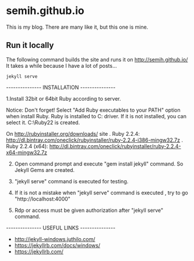 # semih.github.io

This is my blog. There are many like it, but this one is mine.

## Run it locally

The following command builds the site and runs it on http://semih.github.io/
It takes a while because I have a lot of posts...

```shell
jekyll serve
```


--------------- INSTALLATION ---------------


1.Install 32bit or 64bit Ruby according to server.

Notice: Don't forget! Select "Add Ruby executables to your PATH" option when install Ruby. 
Ruby is installed to C: driver. If it is not installed, you can select it. C:\Ruby22 is created.

On http://rubyinstaller.org/downloads/ site
     . Ruby 2.2.4:       http://dl.bintray.com/oneclick/rubyinstaller/ruby-2.2.4-i386-mingw32.7z
     . Ruby 2.2.4 (x64): http://dl.bintray.com/oneclick/rubyinstaller/ruby-2.2.4-x64-mingw32.7z

2. Open command prompt and execute "gem install jekyll" command. So Jekyll Gems are created.

3. "jekyll serve" command is executed for testing.

4. If it is not a mistake when "jekyll serve" command is executed , try to go "http://localhost:4000"

5. Rdp or access must be given authorization after "jekyll serve" command.


--------------- USEFUL LINKS ---------------


- http://jekyll-windows.juthilo.com/
- https://jekyllrb.com/docs/windows/
- https://jekyllrb.com/
